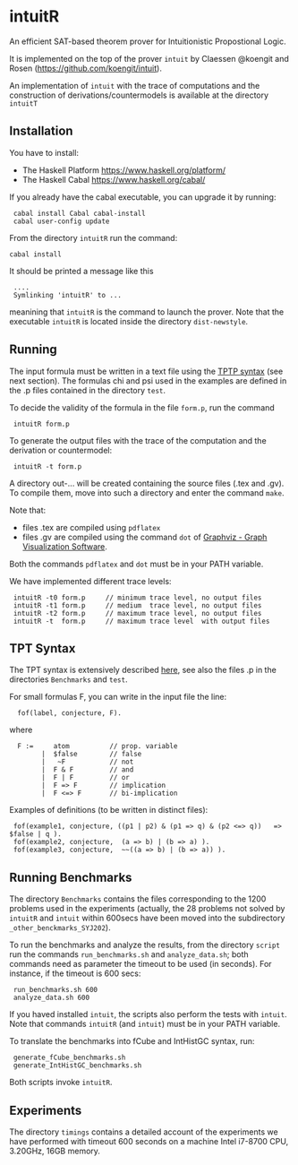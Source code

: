 intuitR
=======

An efficient SAT-based theorem prover for Intuitionistic Propostional Logic.

It is implemented on the top of the prover `intuit` by Claessen @koengit and Rosen
(https://github.com/koengit/intuit).

An implementation of `intuit` with the trace of computations and the
construction of derivations/countermodels is available at the
directory `intuitT`

Installation
------------

You have to install:

- The Haskell Platform  https://www.haskell.org/platform/
- The Haskell Cabal     https://www.haskell.org/cabal/


If you already have the cabal executable, you can upgrade it by running:

```console
 cabal install Cabal cabal-install
 cabal user-config update
```

From the  directory `intuitR` run the command:

 ```console
 cabal install
```

It should be printed a message like this

```console
 ....
 Symlinking 'intuitR' to ...
```


meanining that `intuitR` is the command to launch the prover.
Note that  the executable `intuitR` is located inside the directory `dist-newstyle`.


Running
-------

The input formula must be written in a text file using the
[TPTP syntax](http://tptp.cs.miami.edu/TPTP/QuickGuide/Problems.html) (see next section).
The formulas chi and psi used in the examples are defined in the .p files contained in
the directory `test`.

To decide the validity of the formula in the file `form.p`, run the command

```console
 intuitR form.p
```

To generate the output files with the trace of the computation and the derivation or countermodel:

```console
 intuitR -t form.p
```

A directory out-...  will be created containing  the source files (.tex and .gv).
To compile them, move into such a directory and enter the command `make`.

Note that:

-  files .tex  are compiled using  `pdflatex`
-  files .gv   are compiled using the command `dot` of
   [Graphviz - Graph Visualization Software](https://graphviz.org/).

Both the commands `pdflatex` and `dot` must be in your PATH variable.

We have implemented different  trace levels:

```console
 intuitR -t0 form.p     // minimum trace level, no output files 
 intuitR -t1 form.p     // medium  trace level, no output files 
 intuitR -t2 form.p     // maximum trace level, no output files 
 intuitR -t  form.p     // maximum trace level  with output files 
```

TPT Syntax
----------

The TPT syntax is extensively described [here](http://tptp.cs.miami.edu/TPTP/QuickGuide/Problems.html),
see also the files .p in the directories `Benchmarks` and `test`.

For small formulas F, you can write in the input file the line:

```console
  fof(label, conjecture, F).
```

where

```console
  F :=     atom          // prop. variable
        |  $false        // false
        |   ~F           // not 
        |  F & F         // and
        |  F | F         // or
        |  F => F        // implication 
        |  F <=> F       // bi-implication
```

Examples of definitions (to be written in distinct files): 

```console
 fof(example1, conjecture, ((p1 | p2) & (p1 => q) & (p2 <=> q))   => $false | q ).
 fof(example2, conjecture,  (a => b) | (b => a) ).
 fof(example3, conjecture,  ~~((a => b) | (b => a)) ). 
```

Running Benchmarks
------------------

The directory `Benchmarks` contains the files corresponding to the 1200 problems used in the experiments
(actually, the 28 problems not solved by `intuitR` and `intuit` within 600secs have been moved
into the subdirectory `_other_benckmarks_SYJ202`).

To run the benchmarks and analyze the results, from the directory
`script` run the commands `run_benchmarks.sh` and `analyze_data.sh`;
both commands need as parameter the timeout to be used (in seconds).
For instance, if the timeout is 600 secs:

```console
 run_benchmarks.sh 600
 analyze_data.sh 600
```

If you haved installed `intuit`, the scripts also perform the tests with `intuit`.
Note that  commands  `intuitR` (and `intuit`) must be in your PATH variable.

To translate the benchmarks into fCube and IntHistGC syntax, run:

```console
 generate_fCube_benchmarks.sh
 generate_IntHistGC_benchmarks.sh
```

Both scripts invoke `intuitR`.

Experiments
-----------

The directory `timings` contains a detailed account of the
experiments we have performed with timeout 600 seconds on a machine 
Intel  i7-8700 CPU, 3.20GHz, 16GB memory.